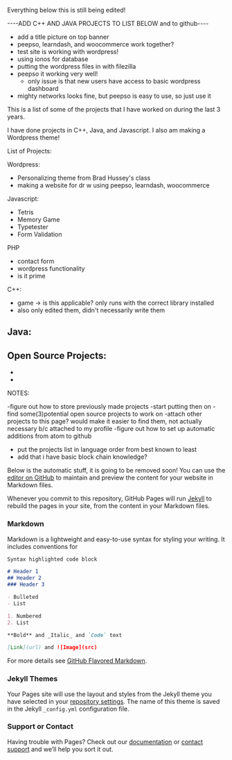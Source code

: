 Everything below this is still being edited!

----ADD C++ AND JAVA PROJECTS TO LIST BELOW and to github----

- add a title picture on top banner
- peepso, learndash, and woocommerce work together?
- test site is working with wordpress!
- using ionos for database
- putting the wordpress files in with filezilla
- peepso it working very well!
  - only issue is that new users have access to basic wordpress dashboard
- mighty networks looks fine, but peepso is easy to use, so just use it

This is a list of some of the projects that I have worked on during the last 3 years. 

I have done projects in C++, Java, and Javascript. I also am making a Wordpress theme! 


List of Projects:
  
  Wordpress: 
  - Personalizing theme from Brad Hussey's class
  - making a website for dr w using peepso, learndash, woocommerce
  
  Javascript:
  - Tetris
  - Memory Game
  - Typetester
  - Form Validation 
  
  PHP
  - contact form
  - wordpress functionality
  - is it prime
  
  C++:
  
  - game -> is this applicable? only runs with the correct library installed
  -  also only edited them, didn't necessarily write them
  
  Java:
  -
  

Open Source Projects:
-
-
-

NOTES:

-figure out how to store previously made projects
-start putting then on
-find some(3)potential open source projects to work on
-attach other projects to this page? would make it easier to find them, not actually necessary b/c attached to my profile
-figure out how to set up automatic additions from atom to github
- put the projects list in language order from best known to least
- add that i have basic block chain knowledge?



Below is the automatic stuff, it is going to be removed soon!
You can use the [editor on GitHub](https://github.com/Kristina01111000/Kristina01111000.github.io/edit/master/README.md) to maintain and preview the content for your website in Markdown files.

Whenever you commit to this repository, GitHub Pages will run [Jekyll](https://jekyllrb.com/) to rebuild the pages in your site, from the content in your Markdown files.

### Markdown

Markdown is a lightweight and easy-to-use syntax for styling your writing. It includes conventions for

```markdown
Syntax highlighted code block

# Header 1
## Header 2
### Header 3

- Bulleted
- List

1. Numbered
2. List

**Bold** and _Italic_ and `Code` text

[Link](url) and ![Image](src)
```

For more details see [GitHub Flavored Markdown](https://guides.github.com/features/mastering-markdown/).

### Jekyll Themes

Your Pages site will use the layout and styles from the Jekyll theme you have selected in your [repository settings](https://github.com/Kristina01111000/Kristina01111000.github.io/settings). The name of this theme is saved in the Jekyll `_config.yml` configuration file.

### Support or Contact

Having trouble with Pages? Check out our [documentation](https://help.github.com/categories/github-pages-basics/) or [contact support](https://github.com/contact) and we’ll help you sort it out.
